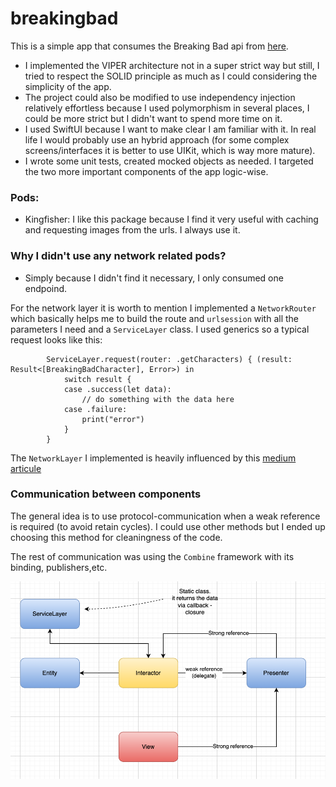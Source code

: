 # breakingbad

This is a simple app that consumes the Breaking Bad api from [here](https://breakingbadapi.com/).


* I implemented the VIPER architecture not in a super strict way but still, I tried to respect the SOLID principle as much as I could considering the simplicity of the app. 
* The project could also be modified to use independency injection relatively effortless because I used polymorphism in several places, I could be more strict
but I didn't want to spend more time on it. 
* I used SwiftUI because I want to make clear I am familiar with it. In real life I would probably use an hybrid approach (for some complex screens/interfaces it
is better to use UIKit, which is way more mature).
* I wrote some unit tests, created mocked objects as needed. I targeted the two more important components of the app logic-wise. 


### Pods:
* Kingfisher: I like this package because I find it very useful with caching and requesting images from the urls. I always use it. 

### Why I didn't use any network related pods?
- Simply because I didn't find it necessary, I only consumed one endpoind. 

For the network layer it is worth to mention I implemented a `NetworkRouter` which basically helps me to build the route and `urlsession` with all the parameters
I need and a `ServiceLayer` class. I used generics so a typical request looks like this:

```
        ServiceLayer.request(router: .getCharacters) { (result: Result<[BreakingBadCharacter], Error>) in
            switch result {
            case .success(let data):
                // do something with the data here
            case .failure:
                print("error")
            }
        }
```

The `NetworkLayer` I implemented is heavily influenced by this [medium articule](https://rinradaswift.medium.com/networking-layer-in-swift-5-111b02db1639)

### Communication between components

The general idea is to use protocol-communication when a weak reference is required (to avoid retain cycles). I could use other methods but I ended up choosing this method for cleaningness of the code. 

The rest of communication was using the `Combine` framework with its binding, publishers,etc. 

![image info](./images/diagram.png)


